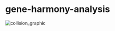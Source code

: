 # gene-harmony-analysis
![collision_graphic](https://github.com/cancervariants/gene-harmony-analysis/assets/109570522/740c9cce-f7c2-4e2a-bc91-d4fb0a683926)

